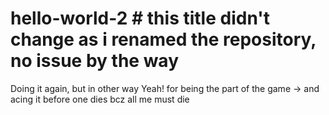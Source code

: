 # hello-world-2   # this title didn't change as i renamed the repository, no issue by the way

Doing it again, but in other way
Yeah! for being the part of the game -> and acing it  before one dies bcz all me must die
